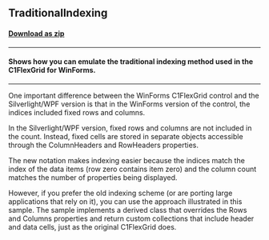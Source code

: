 ## TraditionalIndexing
#### [Download as zip](https://downgit.github.io/#/home?url=https://github.com/GrapeCity/ComponentOne-WPF-Samples/tree/master/NET_4.5.2/C1.WPF.FlexGrid/CS/TraditionalIndexing)
____
#### Shows how you can emulate the traditional indexing method used in the C1FlexGrid for WinForms.
____
One important difference between the WinForms C1FlexGrid control and the Silverlight/WPF 
version is that in the WinForms version of the control, the indices included fixed rows 
and columns.

In the Silverlight/WPF version, fixed rows and columns are not included in the count. Instead,
fixed cells are stored in separate objects accessible through the ColumnHeaders and RowHeaders
properties.

The new notation makes indexing easier because the indices match the index of the data items 
(row zero contains item zero) and the column count matches the number of properties being 
displayed.

However, if you prefer the old indexing scheme (or are porting large applications that rely
on it), you can use the approach illustrated in this sample. The sample implements a derived
class that overrides the Rows and Columns properties and return custom collections that 
include header and data cells, just as the original C1FlexGrid does.
